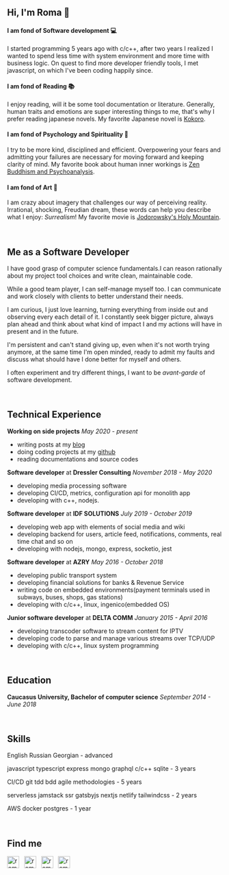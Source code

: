 ## Hi, I'm Roma 👋

#### I am fond of Software development :computer:

I started programming 5 years ago with c/c++, after two years I realized I wanted to spend less time with system environment and more time with business logic.
On quest to find more developer friendly tools, I met javascript, on which I've been coding happily since.

#### I am fond of Reading :books:

I enjoy reading, will it be some tool documentation or literature. Generally, human traits and emotions are super interesting things to me, that's why I prefer reading japanese novels. My favorite Japanese novel is [Kokoro](https://en.wikipedia.org/wiki/Kokoro).

#### I am fond of Psychology and Spirituality :evergreen_tree:

I try to be more kind, disciplined and efficient. Overpowering your fears and admitting your failures are necessary for moving forward and keeping clarity of mind. My favorite book about human inner workings is [Zen Buddhism and Psychoanalysis](https://www.goodreads.com/book/show/25493.Zen_Buddhism_and_Psychoanalysis).

#### I am fond of Art :art:

I am crazy about imagery that challenges our way of perceiving reality. Irrational, shocking, Freudian dream, these words can help you describe what I enjoy: _Surrealism_! My favorite movie is [Jodorowsky's Holy Mountain](<https://en.wikipedia.org/wiki/The_Holy_Mountain_(1973_film)>).

<br/>

## Me as a Software Developer

I have good grasp of computer science fundamentals.I can reason rationally about my project tool choices and write clean, maintainable code. 

While a good team player, I can self-manage myself too. I can communicate and work closely with clients to better understand their needs. 

I am curious, I just love learning, turning everything from inside out and observing every each detail of it. I constantly seek bigger picture, always plan ahead and think about what kind of impact I and my actions will have in present and in the future. 

I'm persistent and can't stand giving up, even when it's not worth trying anymore, at the same time I'm open minded, ready to admit my faults and discuss what should have I done better for myself and others. 

I often experiment and try different things, I want to be _avant-garde_ of software development.

<br/>

## Technical Experience

**Working on side projects** _May 2020 - present_

- writing posts at my [blog](midnight.netlify.app)
- doing coding projects at my [github](github.com/romMidnight)
- reading documentations and source codes

**Software developer** at **Dressler Consulting** _November 2018 - May 2020_

- developing media processing software
- developing CI/CD, metrics, configuration api for monolith app
- developing with c++, nodejs.

**Software developer** at **IDF SOLUTIONS** _July 2019 - October 2019_

- developing web app with elements of social media and wiki
- developing backend for users, article feed, notifications, comments, real time chat and so on
- developing with nodejs, mongo, express, socketio, jest

**Software developer** at **AZRY** _May 2016 - October 2018_

- developing public transport system
- developing financial solutions for banks & Revenue Service
- writing code on embedded environments(payment terminals used in subways, buses, shops, gas stations)
- developing with c/c++, linux, ingenico(embedded OS)

**Junior software developer** at **DELTA COMM** _January 2015 - April 2016_

- developing transcoder software to stream content for IPTV
- developing code to parse and manage various streams over TCP/UDP
- developing with c/c++, linux system programming

<br/>

## Education

**Caucasus University, Bachelor of computer science** _September 2014 - June 2018_

<br/>

## Skills

English Russian Georgian - advanced

javascript typescript express mongo graphql c/c++ sqlite - 3 years

CI/CD git tdd bdd agile methodologies - 5 years

serverless jamstack ssr gatsbyjs nextjs netlify tailwindcss - 2 years

AWS docker postgres - 1 year

<br/>

## Find me

[<img alt="roma | gmail" width="28px" src="https://cdn.jsdelivr.net/npm/simple-icons@3.4.0/icons/gmail.svg"/>][mail]&nbsp;&nbsp;
[<img alt="roma | linkedin" width="28px" src="https://cdn.jsdelivr.net/npm/simple-icons@3.4.0/icons/linkedin.svg"/>][linkedin]&nbsp;&nbsp;
[<img alt="roma | github" width="28px" src="https://cdn.jsdelivr.net/npm/simple-icons@3.4.0/icons/github.svg"/>][github]&nbsp;&nbsp;
[<img alt="roma | blog" width="28px" src="https://cdn.jsdelivr.net/npm/simple-icons@3.4.0/icons/blogger.svg"/>][blog]

[blog]: https://midnight.netlify.app/
[github]: https://github.com/romMidnight
[linkedin]: https://www.linkedin.com/in/roma-margvelashvili/
[mail]: mailto:rmargve@gmail.com
